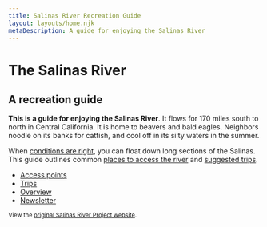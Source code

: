 ```yaml
---
title: Salinas River Recreation Guide
layout: layouts/home.njk
metaDescription: A guide for enjoying the Salinas River
---
```


# The Salinas River

## A recreation guide

**This is a guide for enjoying the Salinas River**. It
flows for 170 miles south to north in Central California. It is home to beavers and bald
eagles. Neighbors noodle on its banks for catfish, and cool off in
its silty waters in the summer.

When [conditions are right](/overview/overview), you can float down long sections of the Salinas. This guide outlines common [places to access the river](/access-points) and [suggested trips](/trips).

<nav class="nav-list">
  
  - [Access points](/access-points)
  - [Trips](/trips)
  - [Overview](/overview)
  - [Newsletter](/newsletter)
  
</nav>

<small class="hidden-sm">View the [original Salinas River Project website](/original).</small>
